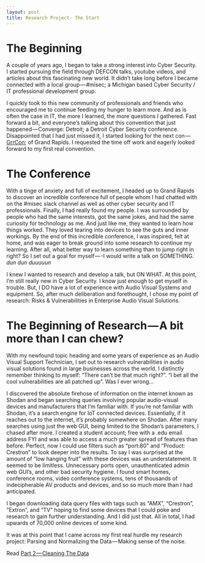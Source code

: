 ```yaml
---
layout: post
title: Research Project- The Start
---
```



# The Beginning
A couple of years ago, I began to take a strong interest into Cyber Security. I started pursuing the field through DEFCON talks, youtube videos, and articles about this fascinating new world. It didn’t take long before I became connected with a local group — #misec; a Michigan based Cyber Security / IT professional development group.

I quickly took to this new community of professionals and friends who encouraged me to continue feeding my hunger to learn more. And as is often the case in IT, the more I learned, the more questions I gathered. Fast forward a bit, and everyone’s talking about this convention that just happened — Converge: Detroit; a Detroit Cyber Security conference. Disappointed that I had just missed it, I started looking for the next con — [GrrCon](http://grrcon.com/); of Grand Rapids. I requested the time off work and eagerly looked forward to my first real convention.

# The Conference

With a tinge of anxiety and full of excitement, I headed up to Grand Rapids to discover an incredible conference full of people whom I had chatted with on the #misec slack channel as well as other cyber security and IT professionals. Finally, I had really found my people. I was surrounded by people who had the same interests, got the same jokes, and had the same curiosity for technology as me. And just like me, they wanted to learn how things worked. They loved tearing into devices to see the guts and inner workings. By the end of this incredible conference, I was inspired, felt at home, and was eager to break ground into some research to continue my learning. After all, what better way to learn something than to jump right in right? So I set out a goal for myself — -I would write a talk on SOMETHING. *dun dun duuuuun*

I knew I wanted to research and develop a talk, but ON WHAT. At this point, I’m still really new in Cyber Security. I know just enough to get myself in trouble. But, I DO have a lot of experience with Audio Visual Systems and equipment. So, after much deliberation and forethought, I chose my point of research: Risks & Vulnerabilities in Enterprise Audio Visual Solutions.

# The Beginning of Research — A bit more than I can chew?

With my newfound topic heading and some years of experience as an Audio Visual Support Technician, I set out to research vulnerabilities in audio visual solutions found in large businesses across the world. I distinctly remember thinking to myself: “There can’t be that much right?”. “I bet all the cool vulnerabilities are all patched up”. Was I ever wrong…

I discovered the absolute firehose of information on the internet known as Shodan and began searching queries involving popular audio-visual devices and manufacturers that I’m familiar with. If you’re not familiar with Shodan, it’s a search engine for IoT connected devices. Essentially, if it reaches out to the internet, it’s probably somewhere on Shodan. After many searches using just the web GUI, being limited to the Shodan’s parameters, I chased after more. I created a student account; free with a .edu email address FYI and was able to access a much greater spread of features than before. Perfect, now I could use filters such as “port:80” and “Product: Crestron” to look deeper into the results. To say I was surprised at the amount of “low hanging fruit” with these devices was an understatement. It seemed to be limitless. Unnecessary ports open, unauthenticated admin web GUI’s, and other bad security hygiene. I found smart homes, conference rooms, video conference systems, tens of thousands of indecipherable AV products and devices, and so so much more than I had anticipated.

I began downloading data query files with tags such as “AMX”, “Crestron”, ”Extron”, and “TV” hoping to find some devices that I could poke and research to gain further understanding. And I did just that. All in total, I had upwards of 70,000 online devices of some kind.

It was at this point that I came across my first real hurdle my research project: Parsing and Normalizing the Data — Making sense of the noise.

Read [Part 2 — Cleaning The Data](https://medium.com/@atippy83/research-project-part-2-cleaning-the-data-479c87c61706)
